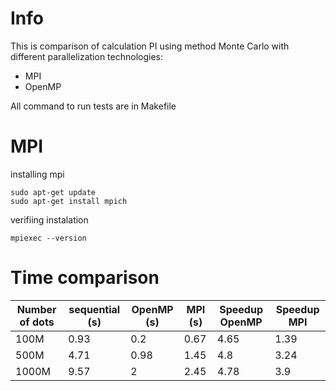 
# Info
This is comparison of calculation PI using method Monte Carlo with different parallelization technologies:
 - MPI
 - OpenMP


All command to run tests are in Makefile


# MPI
installing mpi
```
sudo apt-get update
sudo apt-get install mpich
```

verifiing instalation
```
mpiexec --version
```


# Time comparison


| Number of dots | sequential (s) | OpenMP (s) | MPI (s) | Speedup OpenMP | Speedup MPI
| ----  | -----  |  ----  | ---- | ----- | ----
| 100M  | 0.93   | 0.2    | 0.67 | 4.65  | 1.39
| 500M  | 4.71   | 0.98   | 1.45 | 4.8   | 3.24
| 1000M | 9.57   | 2      | 2.45 | 4.78  | 3.9